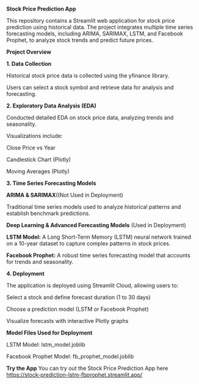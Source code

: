 ****Stock Price Prediction App****

This repository contains a Streamlit web application for stock price prediction using historical data. The project integrates multiple time series forecasting models, including ARIMA, SARIMAX, LSTM, and Facebook Prophet, to analyze stock trends and predict future prices.


**Project Overview**

**1. Data Collection**

Historical stock price data is collected using the yfinance library.

Users can select a stock symbol and retrieve data for analysis and forecasting.




**2. Exploratory Data Analysis (EDA)**

Conducted detailed EDA on stock price data, analyzing trends and seasonality.

Visualizations include:

Close Price vs Year

Candlestick Chart (Plotly)

Moving Averages (Plotly)


**3. Time Series Forecasting Models**

**ARIMA & SARIMAX**((Not Used in Deployment)

Traditional time series models used to analyze historical patterns and establish benchmark predictions.


**Deep Learning & Advanced Forecasting Models** (Used in Deployment)

**LSTM Model:** A Long Short-Term Memory (LSTM) neural network trained on a 10-year dataset to capture complex patterns in stock prices.

**Facebook Prophet:** A robust time series forecasting model that accounts for trends and seasonality.




**4. Deployment**

The application is deployed using Streamlit Cloud, allowing users to:

Select a stock and define forecast duration (1 to 30 days)

Choose a prediction model (LSTM or Facebook Prophet)

Visualize forecasts with interactive Plotly graphs



**Model Files Used for Deployment**

LSTM Model: lstm_model.joblib

Facebook Prophet Model: fb_prophet_model.joblib


****Try the App****
You can try out the Stock Price Prediction App here https://stock-prediction-lstm-fbprophet.streamlit.app/

